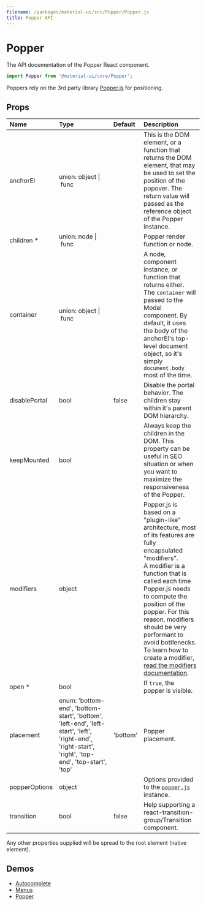 ```yaml
---
filename: /packages/material-ui/src/Popper/Popper.js
title: Popper API
---
```


<!--- This documentation is automatically generated, do not try to edit it. -->

# Popper

<p class="description">The API documentation of the Popper React component.</p>

```js
import Popper from '@material-ui/core/Popper';
```

Poppers rely on the 3rd party library [Popper.js](https://github.com/FezVrasta/popper.js) for positioning.

## Props

| Name | Type | Default | Description |
|:-----|:-----|:--------|:------------|
| <span class="prop-name">anchorEl</span> | <span class="prop-type">union:&nbsp;object&nbsp;&#124;<br>&nbsp;func<br> |   | This is the DOM element, or a function that returns the DOM element, that may be used to set the position of the popover. The return value will passed as the reference object of the Popper instance. |
| <span class="prop-name required">children *</span> | <span class="prop-type">union:&nbsp;node&nbsp;&#124;<br>&nbsp;func<br> |   | Popper render function or node. |
| <span class="prop-name">container</span> | <span class="prop-type">union:&nbsp;object&nbsp;&#124;<br>&nbsp;func<br> |   | A node, component instance, or function that returns either. The `container` will passed to the Modal component. By default, it uses the body of the anchorEl's top-level document object, so it's simply `document.body` most of the time. |
| <span class="prop-name">disablePortal</span> | <span class="prop-type">bool | <span class="prop-default">false</span> | Disable the portal behavior. The children stay within it's parent DOM hierarchy. |
| <span class="prop-name">keepMounted</span> | <span class="prop-type">bool |   | Always keep the children in the DOM. This property can be useful in SEO situation or when you want to maximize the responsiveness of the Popper. |
| <span class="prop-name">modifiers</span> | <span class="prop-type">object |   | Popper.js is based on a "plugin-like" architecture, most of its features are fully encapsulated "modifiers".<br>A modifier is a function that is called each time Popper.js needs to compute the position of the popper. For this reason, modifiers should be very performant to avoid bottlenecks. To learn how to create a modifier, [read the modifiers documentation](https://github.com/FezVrasta/popper.js/blob/master/docs/_includes/popper-documentation.md#modifiers--object). |
| <span class="prop-name required">open *</span> | <span class="prop-type">bool |   | If `true`, the popper is visible. |
| <span class="prop-name">placement</span> | <span class="prop-type">enum:&nbsp;'bottom-end', 'bottom-start', 'bottom', 'left-end', 'left-start', 'left', 'right-end', 'right-start', 'right', 'top-end', 'top-start', 'top'<br> | <span class="prop-default">'bottom'</span> | Popper placement. |
| <span class="prop-name">popperOptions</span> | <span class="prop-type">object |   | Options provided to the [`popper.js`](https://github.com/FezVrasta/popper.js) instance. |
| <span class="prop-name">transition</span> | <span class="prop-type">bool | <span class="prop-default">false</span> | Help supporting a react-transition-group/Transition component. |

Any other properties supplied will be spread to the root element (native element).

## Demos

- [Autocomplete](/demos/autocomplete/)
- [Menus](/demos/menus/)
- [Popper](/utils/popper/)

